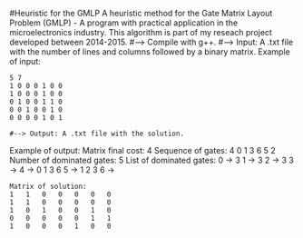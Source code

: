 #Heuristic for the GMLP
A heuristic method for the Gate Matrix Layout Problem (GMLP) - A program with practical application in the microelectronics industry.
This algorithm is part of my reseach project developed between 2014-2015. 
    #--> Compile with g++.
    #--> Input: A .txt file with the number of lines and columns followed by a binary matrix. 
Example of input:

    5 7
    1 0 0 0 1 0 0 
    1 0 0 0 1 0 0 
    0 1 0 0 1 1 0 
    0 0 1 0 0 1 0 
    0 0 0 0 1 0 1 

    #--> Output: A .txt file with the solution.
Example of output:
    Matrix final cost: 4
    Sequence of gates: 4 0 1 3 6 5 2 
    Number of dominated gates: 5
    List of dominated gates:
    0 -> 3 
    1 -> 3 
    2 -> 3 
    3 -> 
    4 -> 0 1 3 6 
    5 -> 1 2 3 
    6 -> 
    
    Matrix of solution:
    1	1	0	0	0	0	0	
    1	1	0	0	0	0	0	
    1	0	1	0	0	1	0	
    0	0	0	0	0	1	1	
    1	0	0	0	1	0	0	

